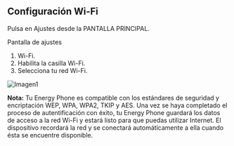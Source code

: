 ## Configuración Wi-Fi

Pulsa en Ajustes desde la PANTALLA PRINCIPAL. 

Pantalla de ajustes

1. Wi-Fi.
2. Habilita la casilla Wi-Fi.
3. Selecciona tu red Wi-Fi.

![Imagen1](http://static.energysistem.com/images/manuals/39530/537082c35c33b.jpg)

**Nota:** Tu Energy Phone es compatible con los estándares de seguridad y encriptación WEP, WPA, WPA2, TKIP y
AES. Una vez se haya completado el proceso de autentificación con éxito, tu Energy Phone guardará los datos
de acceso a la red Wi-Fi y estará listo para que puedas utilizar Internet. El dispositivo recordará la red y se
conectará automáticamente a ella cuando ésta se encuentre disponible.
